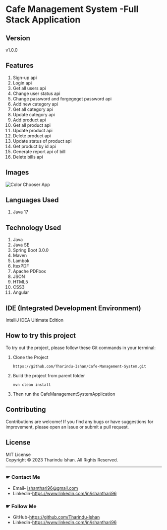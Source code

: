 # Cafe Management System -Full Stack Application


## Version
v1.0.0

## Features
1. Sign-up api
2. Login api
3. Get all users api
4. Change user status api
5. Change password and forgegeget password api
6. Add new category api
7. Get all category api
8. Update category api
10. Add product api
11. Get all product api
12. Update product api
13. Delete product api
14. Update status of product api
15. Get product by id api
16. Generate report api of bill
17. Delete bills api

## Images
![Color Chooser App](src/main/resources/asset/img/1.png)

## Languages Used
1. Java 17

## Technology Used
1. Java
2. Java SE
3. Spring Boot 3.0.0
4. Maven
5. Lambok
6. ItexPDF
7. Apache PDFbox
8. JSON
9. HTML5
10. CSS3
11. Angular

## IDE (Integrated Development Environment)
IntelliJ IDEA Ultimate Edition

## How to try this project

To try out the project, please follow these Git commands in your terminal:
1. Clone the Project
   ```
   https://github.com/Tharindu-Ishan/Cafe-Management-System.git
   ```
2. Build the project from parent folder
   ```
   mvn clean install
   ```

3. Then run the CafeManagementSystemApplication<br>

## Contributing
Contributions are welcome! If you find any bugs or have suggestions for improvement, please open an issue or submit a pull request.

## License

MIT License<br>
Copyright &copy; 2023 Tharindu Ishan. All Rights Reserved.

<hr/>

### ☛ Contact Me
- Email-   ishanthari96@gmail.com
- Linkedin-https://www.linkedin.com/in/ishanthari96

### ☛ Follow Me
- GitHub-https://github.com/Tharindu-Ishan
- Linkedin-https://www.linkedin.com/in/ishanthari96
